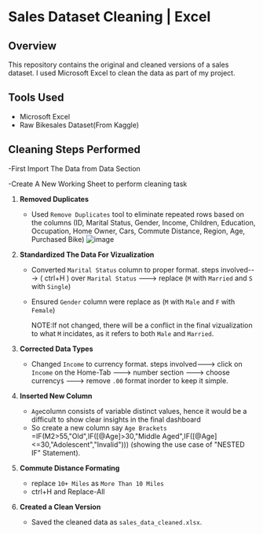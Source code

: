# Sales Dataset Cleaning | Excel

## Overview
This repository contains the original and cleaned versions of a sales dataset. I used Microsoft Excel to clean the data as part of my project.

## Tools Used
- Microsoft Excel
- Raw Bikesales Dataset(From Kaggle)

## Cleaning Steps Performed
-First Import The Data from Data Section

-Create A New Working Sheet to perform cleaning task

1. **Removed Duplicates**
   - Used `Remove Duplicates` tool to eliminate repeated rows based on the columns (ID,	Marital Status,	Gender,	 Income, 	Children,	Education,	Occupation, Home Owner,	Cars,	Commute Distance,	Region,	Age,	Purchased Bike)
![image](https://github.com/user-attachments/assets/dd19ad61-59cb-48f3-8800-53992b52f2ab)


2. **Standardized The Data For Vizualization**
   - Converted `Marital Status` column to proper format.
     steps involved---> ( ctrl+H ) over `Marital Status` ---> replace (`M` with `Married` and `S` with `Single`)
   - Ensured `Gender` column were replace as (`M` with `Male` and `F` with `Female`)
     
     NOTE:If not changed, there will be a conflict in the final vizualization to what `M` incidates, as it refers to both `Male` and `Married`.
   
3. **Corrected Data Types**
   - Changed `Income` to currency format.
     steps involved---> click on `Income` on the Home-Tab ---> number section ---> choose currency`$` ---> remove `.00` format  inorder to keep it simple.

4. **Inserted New Column**
   - `Age`column consists of variable distinct values, hence it would be a difficult to show clear insights in the final dashboard
   - So create a new column say `Age Brackets` 
     =IF(M2>55,"Old",IF([@Age]>30,"Middle Aged",IF([@Age]<=30,"Adolescent","Invalid"))) (showing the use case of "NESTED IF" Statement).

5. **Commute Distance Formating**
   - replace `10+ Miles` as `More Than 10 Miles`
   - ctrl+H and Replace-All

6. **Created a Clean Version**
   - Saved the cleaned data as `sales_data_cleaned.xlsx`.


